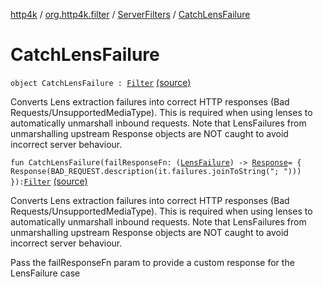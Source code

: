 [http4k](../../index.md) / [org.http4k.filter](../index.md) / [ServerFilters](index.md) / [CatchLensFailure](./-catch-lens-failure.md)

# CatchLensFailure

`object CatchLensFailure : `[`Filter`](../../org.http4k.core/-filter/index.md) [(source)](https://github.com/http4k/http4k/blob/master/http4k-core/src/main/kotlin/org/http4k/filter/ServerFilters.kt#L163)

Converts Lens extraction failures into correct HTTP responses (Bad Requests/UnsupportedMediaType).
This is required when using lenses to automatically unmarshall inbound requests.
Note that LensFailures from unmarshalling upstream Response objects are NOT caught to avoid incorrect server behaviour.

`fun CatchLensFailure(failResponseFn: (`[`LensFailure`](../../org.http4k.lens/-lens-failure/index.md)`) -> `[`Response`](../../org.http4k.core/-response/index.md)` = {
        Response(BAD_REQUEST.description(it.failures.joinToString("; ")))
    }): `[`Filter`](../../org.http4k.core/-filter/index.md) [(source)](https://github.com/http4k/http4k/blob/master/http4k-core/src/main/kotlin/org/http4k/filter/ServerFilters.kt#L172)

Converts Lens extraction failures into correct HTTP responses (Bad Requests/UnsupportedMediaType).
This is required when using lenses to automatically unmarshall inbound requests.
Note that LensFailures from unmarshalling upstream Response objects are NOT caught to avoid incorrect server behaviour.

Pass the failResponseFn param to provide a custom response for the LensFailure case


